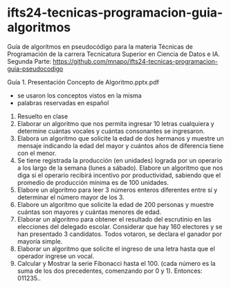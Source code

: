 # ifts24-tecnicas-programacion-guia-algoritmos
Guía de algoritmos en pseudocódigo para la materia Técnicas de Programación de la carrera Tecnicatura Superior en Ciencia de Datos e IA.
Segunda Parte: https://github.com/mnapo/ifts24-tecnicas-programacion-guia-pseudocodigo

Guía 1. Presentación Concepto de Algoritmo.pptx.pdf
- se usaron los conceptos vistos en la misma
- palabras reservadas en español

1) Resuelto en clase
2) Elaborar un algoritmo que nos permita ingresar 10 letras cualquiera y determine
cuántas vocales y cuántas consonantes se ingresaron.
3) Elabora un algoritmo que solicite la edad de dos hermanos y muestre un mensaje
indicando la edad del mayor y cuántos años de diferencia tiene con el menor.
4) Se tiene registrada la producción (en unidades) lograda por un operario a los largo
de la semana (lunes a sábado). Elabore un algoritmo que nos diga si el operario
recibirá incentivo por productividad, sabiendo que el promedio de producción mínima
es de 100 unidades.
5) Elabore un algoritmo para leer 3 números enteros diferentes entre sí y determinar el
número mayor de los 3.
6) Elabore un algoritmo que solicite la edad de 200 personas y muestre cuántas son
mayores y cuántas menores de edad.
7) Elaborar un algoritmo para obtener el resultado del escrutinio en las elecciones del
delegado escolar. Considerar que hay 160 electores y se han presentado 3 candidatos.
Todos votaron, se declara el ganador por mayoría simple.
8) Elaborar un algoritmo que solicite el ingreso de una letra hasta que el operador
ingrese un vocal.
9) Calcular y Mostrar la serie Fibonacci hasta el 100. (cada número es la suma de los
dos precedentes, comenzando por 0 y 1). Entonces: 011235..
